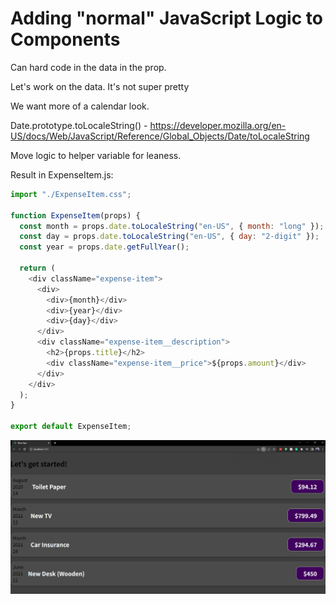 # Adding "normal" JavaScript Logic to Components

Can hard code in the data in the prop.

Let's work on the data. It's not super pretty

We want more of a calendar look.

Date.prototype.toLocaleString() - https://developer.mozilla.org/en-US/docs/Web/JavaScript/Reference/Global_Objects/Date/toLocaleString

Move logic to helper variable for leaness.

Result in ExpenseItem.js:

```js
import "./ExpenseItem.css";

function ExpenseItem(props) {
  const month = props.date.toLocaleString("en-US", { month: "long" });
  const day = props.date.toLocaleString("en-US", { day: "2-digit" });
  const year = props.date.getFullYear();

  return (
    <div className="expense-item">
      <div>
        <div>{month}</div>
        <div>{year}</div>
        <div>{day}</div>
      </div>
      <div className="expense-item__description">
        <h2>{props.title}</h2>
        <div className="expense-item__price">${props.amount}</div>
      </div>
    </div>
  );
}

export default ExpenseItem;
```

![dynamic_dates image](https://github.com/HarrisonWelch/ReactTheCompleteGuide2023/blob/main/Screenshots/dynamic_dates.png)
